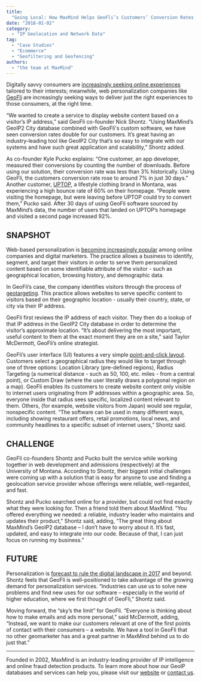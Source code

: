 ```yaml
---
title:
  "Going Local: How MaxMind Helps GeoFli’s Customers’ Conversion Rates Soar"
date: "2018-01-02"
category:
  - "IP Geolocation and Network Data"
tag:
  - "Case Studies"
  - "Ecommerce"
  - "Geofiltering and Geofencing"
authors:
  - "the team at MaxMind"
---
```


Digitally savvy consumers are
[increasingly seeking online experiences](https://www.mckinsey.com/business-functions/marketing-and-sales/our-insights/what-shoppers-really-want-from-personalized-marketing)
tailored to their interests; meanwhile, web personalization companies like
[GeoFli](https://geofli.com/) are increasingly seeking ways to deliver just the
right experiences to those consumers, at the right time.

“We wanted to create a service to display website content based on a visitor’s
IP address,” said GeoFli co-founder Nick Shontz. “Using MaxMind’s GeoIP2 City
database combined with GeoFli's custom software, we have seen conversion rates
double for our customers. It’s great having an industry-leading tool like GeoIP2
City that’s so easy to integrate with our systems and have such great
application and scalability,” Shontz added.

As co-founder Kyle Pucko explains: “One customer, an app developer, measured
their conversions by counting the number of downloads. Before using our
solution, their conversion rate was less than 3% historically. Using GeoFli, the
customers conversion rate rose to around 7% in just 30 days.” Another customer,
[UPTOP](https://teamuptop.com/), a lifestyle clothing brand in Montana, was
experiencing a high bounce rate of 60% on their homepage. “People were visiting
the homepage, but were leaving before UPTOP could try to convert them,” Pucko
said. After 30 days of using GeoFli software sourced by MaxMind’s data, the
number of users that landed on UPTOP’s homepage and visited a second page
increased 92%.

## SNAPSHOT

Web-based personalization is
[becoming increasingly popular](https://www.businessinsider.com/shoppers-expect-more-personalization-2017-10?r=UK&IR=T)
among online companies and digital marketers. The practice allows a business to
identify, segment, and target their visitors in order to serve them personalized
content based on some identifiable attribute of the visitor - such as
geographical location, browsing history, and demographic data.

In GeoFli’s case, the company identifies visitors through the process of
[geotargeting](https://geofli.com/geotargeting-101/). This practice allows
websites to serve specific content to visitors based on their geographic
location - usually their country, state, or city via their IP address.

GeoFli first reviews the IP address of each visitor. They then do a lookup of
that IP address in the GeoIP2 City database in order to determine the visitor’s
approximate location. “It’s about delivering the most important, useful content
to them at the exact moment they are on a site,” said Taylor McDermott, GeoFli’s
online strategist.

GeoFli’s user interface (UI) features a very simple
[point-and-click layout](https://geofli.com/support/getting-started). Customers
select a geographical radius they would like to target through one of three
options: Location Library (pre-defined regions), Radius Targeting (a numerical
distance - such as 50, 100, etc. miles - from a central point), or Custom Draw
(where the user literally draws a polygonal region on a map). GeoFli enables its
customers to create website content only visible to internet users originating
from IP addresses within a geographic area. So, everyone inside that radius sees
specific, localized content relevant to them. Others, (for example, website
visitors from Japan) would see regular, nonspecific content. “The software can
be used in many different ways, including showing restaurant offers, retail
promotions, local news, and community headlines to a specific subset of internet
users,” Shontz said.

## CHALLENGE

GeoFli co-founders Shontz and Pucko built the service while working together in
web development and admissions (respectively) at the University of Montana.
According to Shontz, their biggest initial challenges were coming up with a
solution that is easy for anyone to use and finding a geolocation service
provider whose offerings were reliable, well-regarded, and fast.

Shontz and Pucko searched online for a provider, but could not find exactly what
they were looking for. Then a friend told them about MaxMind. “You offered
everything we needed: a reliable, industry leader who maintains and updates
their product,” Shontz said, adding, “The great thing about MaxMind’s GeoIP2
database – I don’t have to worry about it. It’s fast, updated, and easy to
integrate into our code. Because of that, I can just focus on running my
business.”

## FUTURE

Personalization is
[forecast to rule the digital landscape in 2017](https://www.adweek.com/digital/is-personalization-the-new-buzz-for-2017-infographic/)
and beyond. Shontz feels that GeoFli is well-positioned to take advantage of the
growing demand for personalization services. “Industries can use us to solve new
problems and find new uses for our software – especially in the world of higher
education, where we first thought of GeoFli,” Shontz said.

Moving forward, the “sky’s the limit” for GeoFli. “Everyone is thinking about
how to make emails and ads more personal,” said McDermott, adding, “Instead, we
want to make our customers relevant at one of the first points of contact with
their consumers – a website. We have a tool in GeoFli that no other geomarketer
has and a great partner in MaxMind behind us to do just that.”

---

Founded in 2002, MaxMind is an industry-leading provider of IP intelligence and
online fraud detection products. To learn more about how our GeoIP databases and
services can help you, please visit our
[website](https://www.maxmind.com/en/geoip2-services-and-databases) or
[contact us](https://www.maxmind.com/en/sales_contact).
